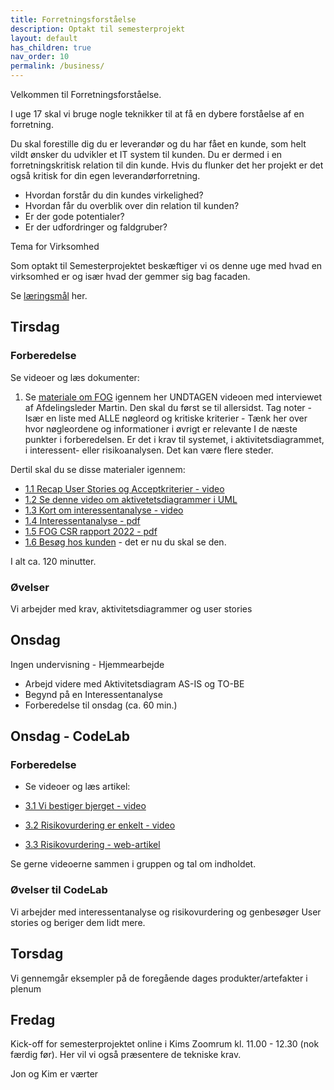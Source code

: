 ```yaml
---
title: Forretningsforståelse
description: Optakt til semesterprojekt
layout: default
has_children: true
nav_order: 10
permalink: /business/
---
```


Velkommen til Forretningsforståelse.

I uge 17 skal vi bruge nogle teknikker til at få en dybere forståelse af en forretning.

Du skal forestille dig du er leverandør og du har fået en kunde, som helt vildt ønsker du udvikler et IT system til kunden. Du er dermed i en forretningskritisk relation til din kunde. Hvis du flunker det her projekt er det også kritisk for din egen leverandørforretning.

- Hvordan forstår du din kundes virkelighed?
- Hvordan får du overblik over din relation til kunden?
- Er der gode potentialer?
- Er der udfordringer og faldgruber?

Tema for Virksomhed

Som optakt til Semesterprojektet beskæftiger vi os denne uge med hvad en virksomhed er og især hvad der gemmer sig bag facaden.

Se [læringsmål](./laeringsmaal.md) her.

## Tirsdag

### Forberedelse

Se videoer og læs dokumenter:

1. Se [materiale om FOG](../projects/carport/kundebesog.md) igennem her UNDTAGEN videoen med interviewet af Afdelingsleder Martin. Den skal du først se til allersidst. Tag noter - Især en liste med ALLE nøgleord og kritiske kriterier - Tænk her over hvor nøgleordene og informationer i øvrigt er relevante I de næste punkter i forberedelsen. Er det i krav til systemet, i aktivitetsdiagrammet, i  interessent- eller risikoanalysen. Det kan være flere steder.

Dertil skal du se disse materialer igennem:

- [1.1 Recap User Stories og Acceptkriterier - video](https://www.linkedin.com/learning/becoming-a-product-manager-a-complete-guide/user-stories-and-acceptance-criteria?autoplay=true&resume=false&u=57077785)
- [1.2 Se denne video om aktivetetsdiagrammer i UML](https://cphbusiness.cloud.panopto.eu/Panopto/Pages/Viewer.aspx?id=7edd634e-1be0-413f-a0ae-b1dd00becfae&start=0)
- [1.3 Kort om interessentanalyse - video](https://youtu.be/8PDwTuuvhBw)
- [1.4 Interessentanalyse - pdf](./docs/2.2%20Interessentanalyse.pdf)
- [1.5 FOG CSR rapport 2022 - pdf](./docs/2.3.%20FOG%20CSR_2022.pdf)
- [1.6 Besøg hos kunden](https://cphbusiness.cloud.panopto.eu/Panopto/Pages/Viewer.aspx?id=41de9cde-b343-48b4-bd3d-ad1701664bf4) - det er nu du skal se den.

I alt ca. 120 minutter.

### Øvelser

Vi arbejder med krav, aktivitetsdiagrammer og user stories

## Onsdag

Ingen undervisning - Hjemmearbejde

- Arbejd videre med Aktivitetsdiagram AS-IS og TO-BE
- Begynd på en Interessentanalyse
- Forberedelse til onsdag (ca. 60 min.)

## Onsdag - CodeLab

### Forberedelse

- Se videoer og læs artikel:

- [3.1 Vi bestiger bjerget - video](https://www.youtube.com/watch?v=MTdFkPTTnsA)
- [3.2 Risikovurdering er enkelt - video](https://www.youtube.com/watch?v=BLAEuVSAlVM)
- [3.3 Risikovurdering - web-artikel](https://altomledelse.dk/risikoanalyse/)

Se gerne videoerne sammen i gruppen og tal om indholdet.

### Øvelser til CodeLab

Vi arbejder med interessentanalyse og risikovurdering og genbesøger User stories og beriger dem lidt mere.

## Torsdag

Vi gennemgår eksempler på de foregående dages produkter/artefakter i plenum

## Fredag

Kick-off for semesterprojektet online i Kims Zoomrum kl. 11.00 - 12.30 (nok færdig før). Her vil vi også præsentere de tekniske krav.

Jon og Kim er værter
